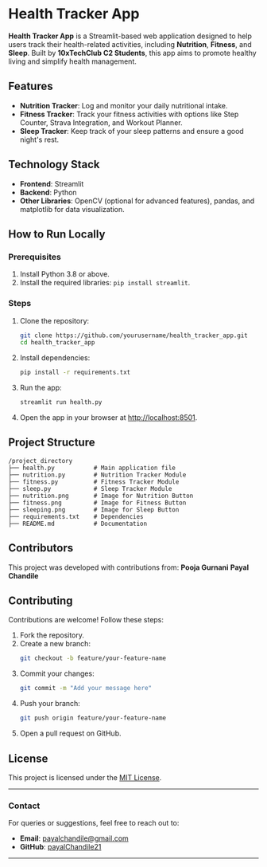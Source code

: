 
# Health Tracker App

**Health Tracker App** is a Streamlit-based web application designed to help users track their health-related activities, including **Nutrition**, **Fitness**, and **Sleep**. Built by **10xTechClub C2 Students**, this app aims to promote healthy living and simplify health management.

## Features
- **Nutrition Tracker**: Log and monitor your daily nutritional intake.
- **Fitness Tracker**: Track your fitness activities with options like Step Counter, Strava Integration, and Workout Planner.
- **Sleep Tracker**: Keep track of your sleep patterns and ensure a good night's rest.

## Technology Stack
- **Frontend**: Streamlit
- **Backend**: Python
- **Other Libraries**: OpenCV (optional for advanced features), pandas, and matplotlib for data visualization.

## How to Run Locally

### Prerequisites
1. Install Python 3.8 or above.
2. Install the required libraries: `pip install streamlit`.

### Steps
1. Clone the repository:
   ```bash
   git clone https://github.com/yourusername/health_tracker_app.git
   cd health_tracker_app
   ```
2. Install dependencies:
   ```bash
   pip install -r requirements.txt
   ```
3. Run the app:
   ```bash
   streamlit run health.py
   ```
4. Open the app in your browser at [http://localhost:8501](http://localhost:8501).

## Project Structure
```
/project_directory
├── health.py           # Main application file
├── nutrition.py        # Nutrition Tracker Module
├── fitness.py          # Fitness Tracker Module
├── sleep.py            # Sleep Tracker Module
├── nutrition.png       # Image for Nutrition Button
├── fitness.png         # Image for Fitness Button
├── sleeping.png        # Image for Sleep Button
├── requirements.txt    # Dependencies
├── README.md           # Documentation
```
## Contributors
This project was developed with contributions from:
**Pooja Gurnani**
**Payal Chandile**

## Contributing
Contributions are welcome! Follow these steps:
1. Fork the repository.
2. Create a new branch:
   ```bash
   git checkout -b feature/your-feature-name
   ```
3. Commit your changes:
   ```bash
   git commit -m "Add your message here"
   ```
4. Push your branch:
   ```bash
   git push origin feature/your-feature-name
   ```
5. Open a pull request on GitHub.

## License
This project is licensed under the [MIT License](LICENSE).

---

### Contact
For queries or suggestions, feel free to reach out to:
- **Email**: payalchandile@gmail.com
- **GitHub**: [payalChandile21](https://github.com/payalChandile21)

---
